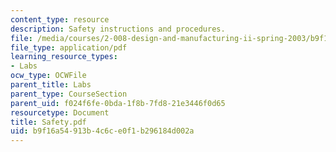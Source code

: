 ```yaml
---
content_type: resource
description: Safety instructions and procedures.
file: /media/courses/2-008-design-and-manufacturing-ii-spring-2003/b9f16a54913b4c6ce0f1b296184d002a_Safety.pdf
file_type: application/pdf
learning_resource_types:
- Labs
ocw_type: OCWFile
parent_title: Labs
parent_type: CourseSection
parent_uid: f024f6fe-0bda-1f8b-7fd8-21e3446f0d65
resourcetype: Document
title: Safety.pdf
uid: b9f16a54-913b-4c6c-e0f1-b296184d002a
---
```

